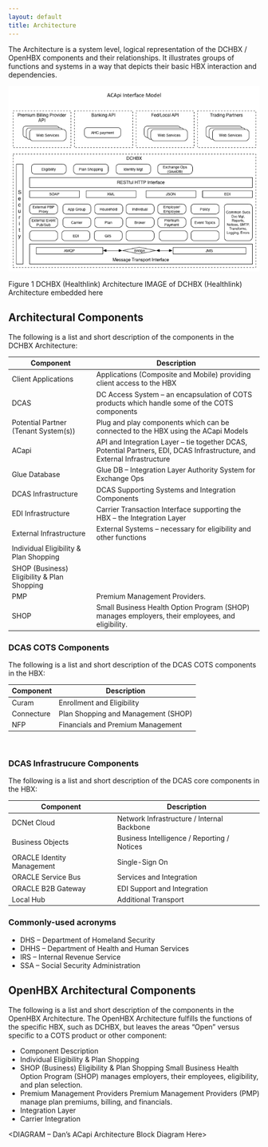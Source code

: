 ```yaml
---
layout: default
title: Architecture
---
```

The Architecture is a system level, logical representation of the DCHBX / OpenHBX components and their relationships.  It illustrates groups of functions and systems in a way that depicts their basic HBX interaction and dependencies.

![ACApi Interface Model](/assets/acapi_interfaces.png)


Figure 1	DCHBX (Healthlink) Architecture
IMAGE of DCHBX (Healthlink) Architecture embedded here
 
## Architectural Components
The following is a list and short description of the components in the DCHBX Architecture:

| Component	| Description | 
| --------- | ----------- |
| Client Applications	| Applications (Composite and Mobile) providing client access to the HBX | 
| DCAS	| DC Access System – an encapsulation of COTS products which handle some of the COTS components |
| Potential Partner (Tenant System(s))	| Plug and play components which can be connected to the HBX using the ACapi Models |
| ACapi	| API and Integration Layer – tie together DCAS, Potential Partners, EDI, DCAS Infrastructure, and External Infrastructure |
| Glue Database	| Glue DB – Integration Layer Authority System for Exchange Ops |
| DCAS Infrastructure	| DCAS Supporting Systems and Integration Components |
| EDI Infrastructure | Carrier Transaction Interface supporting the HBX – the Integration Layer |
| External Infrastructure |	External Systems – necessary for eligibility and other functions |
| Individual Eligibility & Plan Shopping |  |
| SHOP (Business) Eligibility & Plan Shopping	|  |
| PMP	| Premium Management Providers. |
| SHOP	| Small Business Health Option Program (SHOP) manages employers, their employees, and eligibility. |

### DCAS COTS Components
The following is a list and short description of the DCAS COTS components in the HBX:

| Component	| Description | 
| --------- | ----------- |
| Curam | Enrollment and Eligibility |
| Connecture | Plan Shopping and Management (SHOP) |
|	NFP | Financials and Premium Management |
 
### DCAS Infrastrucure Components
The following is a list and short description of the DCAS core components in the HBX:

| Component	| Description | 
| --------- | ----------- |
| DCNet Cloud | Network Infrastructure / Internal Backbone
| Business Objects | Business Intelligence / Reporting / Notices | 
| ORACLE Identity Management | Single-Sign On |
| ORACLE Service Bus | Services and Integration |
| ORACLE B2B Gateway | EDI Support and Integration |
| Local Hub | Additional Transport |

### Commonly-used acronyms 
* DHS – Department of Homeland Security
* DHHS – Department of Health and Human Services
* IRS – Internal Revenue Service
* SSA – Social Security Administration

## OpenHBX Architectural Components
The following is a list and short description of the components in the OpenHBX Architecture.  The OpenHBX Architecture fulfills the functions of the specific HBX, such as DCHBX, but leaves the areas “Open” versus specific to a COTS product or other component:

* Component	Description
* Individual Eligibility & Plan Shopping	
* SHOP (Business) Eligibility & Plan Shopping	Small Business Health Option Program (SHOP) manages employers, their employees, eligibility, and plan selection.
* Premium Management Providers	Premium Management Providers (PMP) manage plan premiums, billing, and financials.
* Integration Layer	
* Carrier Integration	

<DIAGRAM – Dan’s ACapi Architecture Block Diagram Here>
